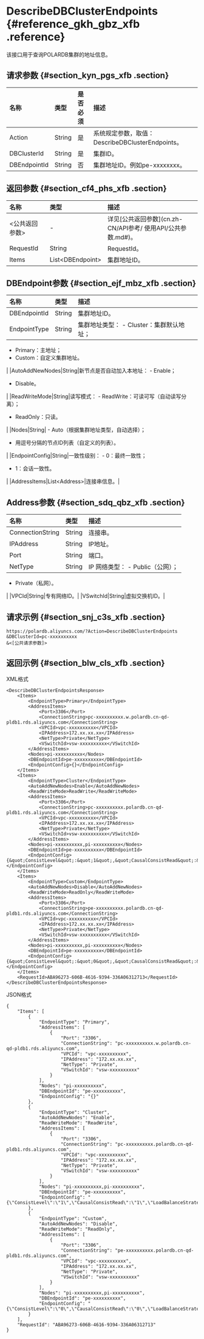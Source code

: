 # DescribeDBClusterEndpoints {#reference_gkh_gbz_xfb .reference}

该接口用于查询POLARDB集群的地址信息。

## 请求参数 {#section_kyn_pgs_xfb .section}

|名称|类型|是否必须|描述|
|:-|:-|:---|:-|
|Action|String|是|系统规定参数，取值：DescribeDBClusterEndpoints。|
|DBClusterId|String|是|集群ID。|
|DBEndpointId|String|否|集群地址ID。例如pe-xxxxxxxx。|

## 返回参数 {#section_cf4_phs_xfb .section}

|名称|类型|描述|
|:-|:-|:-|
|<公共返回参数\>|-|详见[公共返回参数](cn.zh-CN/API参考/ 使用API/公共参数.md#)。|
|RequestId|String|RequestId。|
|Items|List<DBEndpoint\>|集群地址ID。|

## DBEndpoint参数 {#section_ejf_mbz_xfb .section}

|名称|类型|描述|
|:-|:-|:-|
|DBEndpointId|String|集群地址ID。|
|EndpointType|String|集群地址类型： -   Cluster：集群默认地址；
-   Primary：主地址；
-   Custom：自定义集群地址。

 |
|AutoAddNewNodes|String|新节点是否自动加入本地址： -   Enable；
-   Disable。

 |
|ReadWriteMode|String|读写模式： -   ReadWrite：可读可写（自动读写分离）；
-   ReadOnly：只读。

 |
|Nodes|String| -   Auto（根据集群地址类型，自动选择）；
-   用逗号分隔的节点ID列表（自定义的列表）。

 |
|EndpointConfig|String|一致性级别： -   0：最终一致性；
-   1：会话一致性。

 |
|AddressItems|List<Address\>|连接串信息。|

## Address参数 {#section_sdq_qbz_xfb .section}

|名称|类型|描述|
|:-|:-|:-|
|ConnectionString|String|连接串。|
|IPAddress|String|IP地址。|
|Port|String|端口。|
|NetType|String|IP 网络类型： -   Public（公网）；
-   Private（私网）。

 |
|VPCId|String|专有网络ID。|
|VSwitchId|String|虚拟交换机ID。|

## 请求示例 {#section_snj_c3s_xfb .section}

```
https://polardb.aliyuncs.com/?Action=DescribeDBClusterEndpoints
&DBClusterId=pc-xxxxxxxxxx
&<[公共请求参数]>
```

## 返回示例 {#section_blw_cls_xfb .section}

XML格式

```
<DescribeDBClusterEndpointsResponse>  
	<Items>
		<EndpointType>Primary</EndpointType>
		<AddressItems>
			<Port>3306</Port>
			<ConnectionString>pc-xxxxxxxxxx.w.polardb.cn-qd-pldb1.rds.aliyuncs.com</ConnectionString>
			<VPCId>vpc-xxxxxxxxxx</VPCId>
			<IPAddress>172.xx.xx.xx</IPAddress>
			<NetType>Private</NetType>
			<VSwitchId>vsw-xxxxxxxxxx</VSwitchId>
		</AddressItems>
		<Nodes>pi-xxxxxxxxxx</Nodes>
		<DBEndpointId>pe-xxxxxxxxxx</DBEndpointId>
		<EndpointConfig>{}</EndpointConfig>
	</Items>
	<Items>
		<EndpointType>Cluster</EndpointType>
		<AutoAddNewNodes>Enable</AutoAddNewNodes>
		<ReadWriteMode>ReadWrite</ReadWriteMode>
		<AddressItems>
			<Port>3306</Port>
			<ConnectionString>pc-xxxxxxxxxx.polardb.cn-qd-pldb1.rds.aliyuncs.com</ConnectionString>
			<VPCId>vpc-xxxxxxxxxx</VPCId>
			<IPAddress>172.xx.xx.xx</IPAddress>
			<NetType>Private</NetType>
			<VSwitchId>vsw-xxxxxxxxxx</VSwitchId>
		</AddressItems>
		<Nodes>pi-xxxxxxxxxx,pi-xxxxxxxxxx</Nodes>
		<DBEndpointId>pe-xxxxxxxxxx</DBEndpointId>
		<EndpointConfig>{&quot;ConsistLevel&quot;:&quot;1&quot;,&quot;CausalConsistRead&quot;:&quot;1&quot;,&quot;LoadBalanceStrategy&quot;:&quot;load&quot;}</EndpointConfig>
	</Items>
	<Items>
		<EndpointType>Custom</EndpointType>
		<AutoAddNewNodes>Disable</AutoAddNewNodes>
		<ReadWriteMode>ReadOnly</ReadWriteMode>
		<AddressItems>
			<Port>3306</Port>
			<ConnectionString>pe-xxxxxxxxxx.polardb.cn-qd-pldb1.rds.aliyuncs.com</ConnectionString>
			<VPCId>vpc-xxxxxxxxxx</VPCId>
			<IPAddress>172.xx.xx.xx</IPAddress>
			<NetType>Private</NetType>
			<VSwitchId>vsw-xxxxxxxxxx</VSwitchId>
		</AddressItems>
		<Nodes>pi-xxxxxxxxxx,pi-xxxxxxxxxx</Nodes>
		<DBEndpointId>pe-xxxxxxxxxx</DBEndpointId>
		<EndpointConfig>{&quot;ConsistLevel&quot;:&quot;0&quot;,&quot;CausalConsistRead&quot;:&quot;0&quot;,&quot;LoadBalanceStrategy&quot;:&quot;load&quot;}</EndpointConfig>
	</Items>
	<RequestId>ABA96273-606B-4616-9394-336A06312713</RequestId>
</DescribeDBClusterEndpointsResponse>
```

JSON格式

```
{
	"Items": [
		{
			"EndpointType": "Primary",
			"AddressItems": [
				{
					"Port": "3306",
					"ConnectionString": "pc-xxxxxxxxxx.w.polardb.cn-qd-pldb1.rds.aliyuncs.com",
					"VPCId": "vpc-xxxxxxxxxx",
					"IPAddress": "172.xx.xx.xx",
					"NetType": "Private",
					"VSwitchId": "vsw-xxxxxxxxxx"
				}
			],
			"Nodes": "pi-xxxxxxxxxx",
			"DBEndpointId": "pe-xxxxxxxxxx",
			"EndpointConfig": "{}"
		},
		{
			"EndpointType": "Cluster",
			"AutoAddNewNodes": "Enable",
			"ReadWriteMode": "ReadWrite",
			"AddressItems": [
				{
					"Port": "3306",
					"ConnectionString": "pc-xxxxxxxxxx.polardb.cn-qd-pldb1.rds.aliyuncs.com",
					"VPCId": "vpc-xxxxxxxxxx",
					"IPAddress": "172.xx.xx.xx",
					"NetType": "Private",
					"VSwitchId": "vsw-xxxxxxxxxx"
				}
			],
			"Nodes": "pi-xxxxxxxxxx,pi-xxxxxxxxxx",
			"DBEndpointId": "pe-xxxxxxxxxx",
			"EndpointConfig": "{\"ConsistLevel\":\"1\",\"CausalConsistRead\":\"1\",\"LoadBalanceStrategy\":\"load\"}"
		},
		{
			"EndpointType": "Custom",
			"AutoAddNewNodes": "Disable",
			"ReadWriteMode": "ReadOnly",
			"AddressItems": [
				{
					"Port": "3306",
					"ConnectionString": "pe-xxxxxxxxxx.polardb.cn-qd-pldb1.rds.aliyuncs.com",
					"VPCId": "vpc-xxxxxxxxxx",
					"IPAddress": "172.xx.xx.xx",
					"NetType": "Private",
					"VSwitchId": "vsw-xxxxxxxxxx"
				}
			],
			"Nodes": "pi-xxxxxxxxxx,pi-xxxxxxxxxx",
			"DBEndpointId": "pe-xxxxxxxxxx",
			"EndpointConfig": "{\"ConsistLevel\":\"0\",\"CausalConsistRead\":\"0\",\"LoadBalanceStrategy\":\"load\"}"
		}
	],
	"RequestId": "ABA96273-606B-4616-9394-336A06312713"
}
```

